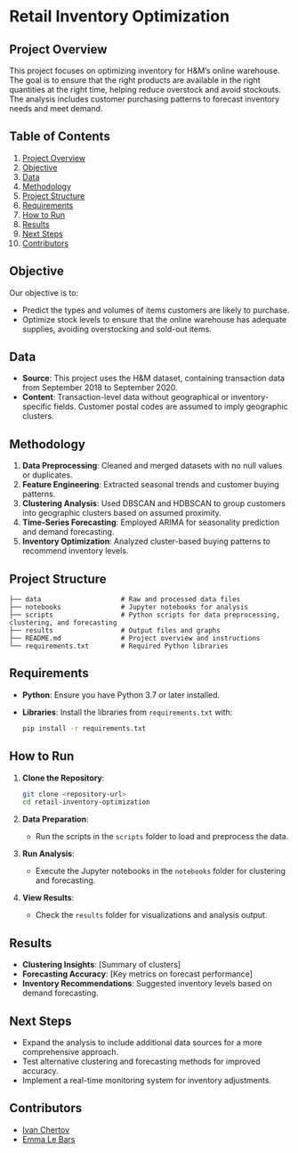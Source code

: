 # Retail Inventory Optimization

## Project Overview

This project focuses on optimizing inventory for H&M’s online warehouse. The goal is to ensure that the right products are available in the right quantities at the right time, helping reduce overstock and avoid stockouts. The analysis includes customer purchasing patterns to forecast inventory needs and meet demand.

## Table of Contents

1. [Project Overview](#project-overview)
2. [Objective](#objective)
3. [Data](#data)
4. [Methodology](#methodology)
5. [Project Structure](#project-structure)
6. [Requirements](#requirements)
7. [How to Run](#how-to-run)
8. [Results](#results)
9. [Next Steps](#next-steps)
10. [Contributors](#contributors)

## Objective

Our objective is to:
- Predict the types and volumes of items customers are likely to purchase.
- Optimize stock levels to ensure that the online warehouse has adequate supplies, avoiding overstocking and sold-out items.

## Data

- **Source**: This project uses the H&M dataset, containing transaction data from September 2018 to September 2020.
- **Content**: Transaction-level data without geographical or inventory-specific fields. Customer postal codes are assumed to imply geographic clusters.

## Methodology

1. **Data Preprocessing**: Cleaned and merged datasets with no null values or duplicates.
2. **Feature Engineering**: Extracted seasonal trends and customer buying patterns.
3. **Clustering Analysis**: Used DBSCAN and HDBSCAN to group customers into geographic clusters based on assumed proximity.
4. **Time-Series Forecasting**: Employed ARIMA for seasonality prediction and demand forecasting.
5. **Inventory Optimization**: Analyzed cluster-based buying patterns to recommend inventory levels.

## Project Structure

```
├── data                    # Raw and processed data files
├── notebooks               # Jupyter notebooks for analysis
├── scripts                 # Python scripts for data preprocessing, clustering, and forecasting
├── results                 # Output files and graphs
├── README.md               # Project overview and instructions
└── requirements.txt        # Required Python libraries
```

## Requirements

- **Python**: Ensure you have Python 3.7 or later installed.
- **Libraries**: Install the libraries from `requirements.txt` with:

    ```bash
    pip install -r requirements.txt
    ```

## How to Run

1. **Clone the Repository**:
   ```bash
   git clone <repository-url>
   cd retail-inventory-optimization
   ```

2. **Data Preparation**:
   - Run the scripts in the `scripts` folder to load and preprocess the data.

3. **Run Analysis**:
   - Execute the Jupyter notebooks in the `notebooks` folder for clustering and forecasting.

4. **View Results**:
   - Check the `results` folder for visualizations and analysis output.

## Results

- **Clustering Insights**: [Summary of clusters]
- **Forecasting Accuracy**: [Key metrics on forecast performance]
- **Inventory Recommendations**: Suggested inventory levels based on demand forecasting.

## Next Steps

- Expand the analysis to include additional data sources for a more comprehensive approach.
- Test alternative clustering and forecasting methods for improved accuracy.
- Implement a real-time monitoring system for inventory adjustments.

## Contributors

- [Ivan Chertov](ivanchertov86@gmail.com)
- [Emma Le Bars](lebars.emma@gmail.com)

